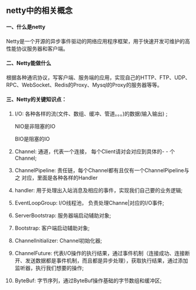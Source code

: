 ## netty中的相关概念



#### 一、什么是netty

Netty是一个开源的异步事件驱动的网络应用程序框架，用于快速开发可维护的高性能协议服务器和客户端。



#### 二、Netty能做什么

根据各种通讯协议，写客户端、服务端的应用，实现自己的HTTP、FTP、UDP、RPC、WebSocket、Redis的Proxy、Mysql的Proxy的服务器等等。



#### 三、Netty的关键知识点：

1. I/O: 各种各样的流(文件、数组、缓冲、管道。。。)的数据(输入输出) ;

   NIO是非阻塞的IO

   BIO是阻塞的IO

2. Channel: 通道，代表一个连接， 每个Client请对会对应到具体的- - 个Channel;
3. ChannelPipeline: 责任链，每个Channel都有且仅有一个ChannelPipeline与之 对应，里面是各种各样的Handler
4. handler: 用于处理出入站消息及相应的事件，实现我们自己要的业务逻辑;
5. EventLoopGroup: I/O线程池， 负责处理Channe|对应的I/O事件;
6. ServerBootstrap: 服务器端启动辅助对象;
7. Bootstrap: 客户端启动辅助对象;
8. Channellnitializer: Channel初始化器;
9. ChannelFuture: 代表I/O操作的执行结果，通过事件机制（连接成功、连接断开、发送数据都是事件机制，而且都是异步处理），获取执行结果，通过添加监听器，执行我们想要的操作;
10. ByteBuf: 字节序列，通过ByteBuf操作基础的字节数组和缓冲区;
